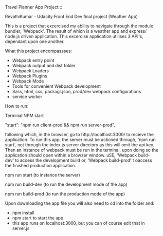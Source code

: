 Travel Planner App Project:::

   RevathiKumar - Udacity Front End Dev final project (Weather App)


   This is a project that excercised my ability to navigate through the module bundler, 'Webpack'. The result of which is a weather app and express/ node.js driven application. This excercise application utilises 3 API's, dependant upon one another.

What this project encompassses:
   * Webpack entry point
   * Webpack output and dist folder
   * Webpack Loaders
   * Webpack Plugins
   * Webpack Mode
   * Tools for convenient Webpack development
   * Sass, html, css, packagr.json, prod/dev webpack configurations
   * service worker


How to run:

Terminal NPM start

"start": "npm run client-prod && npm run server-prod",

following which, in the browser, go to http://localhost:3000/ to recieve the application.
To run this app, the server must be actioned through, 'npm run start', not through the index.js server directory as this will omit the api key. Then an instance of webpack must be run in the terminal, upon doing so the application should open within a browzer window. uSE, 'Webpack build-dev' to access the development build or, 'Webpack build-prod' t oaccess the finished production application.

npm run start (to instance the server)

npm run build-dev (to run the development mode of the app)

npm run build-prod (to run the production mode of the app)

Upon downloading the app file you will also need to cd into the folder and:

  * npm install
  * npm start to start the app
  * this app runs on localhost:3000, but you can of course edit that in server.js